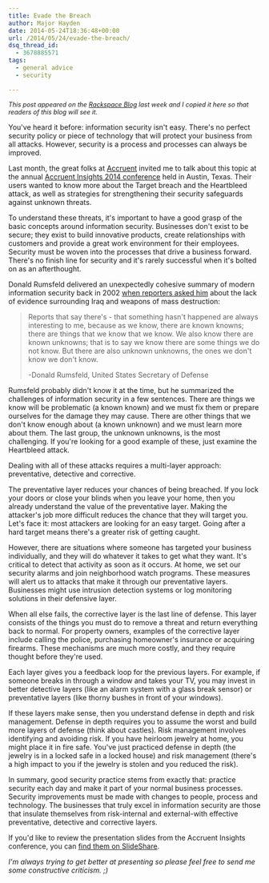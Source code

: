 ```yaml
---
title: Evade the Breach
author: Major Hayden
date: 2014-05-24T18:36:48+00:00
url: /2014/05/24/evade-the-breach/
dsq_thread_id:
  - 3678885571
tags:
  - general advice
  - security

---
```

<em style="font-size: 90%">This post appeared on the <a href="https://www.rackspace.com/blog/evade-the-breach/">Rackspace Blog</a> last week and I copied it here so that readers of this blog will see it.</em>

You've heard it before: information security isn't easy. There's no perfect security policy or piece of technology that will protect your business from all attacks. However, security is a process and processes can always be improved.

Last month, the great folks at [Accruent][1] invited me to talk about this topic at the annual [Accruent Insights 2014 conference][2] held in Austin, Texas. Their users wanted to know more about the Target breach and the Heartbleed attack, as well as strategies for strengthening their security safeguards against unknown threats.

To understand these threats, it's important to have a good grasp of the basic concepts around information security. Businesses don't exist to be secure; they exist to build innovative products, create relationships with customers and provide a great work environment for their employees. Security must be woven into the processes that drive a business forward. There's no finish line for security and it's rarely successful when it's bolted on as an afterthought.

Donald Rumsfeld delivered an unexpectedly cohesive summary of modern information security back in 2002 [when reporters asked him][3] about the lack of evidence surrounding Iraq and weapons of mass destruction:

> Reports that say there's - that something hasn't happened are always interesting to me, because as we know, there are known knowns; there are things that we know that we know. We also know there are known unknowns; that is to say we know there are some things we do not know. But there are also unknown unknowns, the ones we don't know we don't know.
>
> -Donald Rumsfeld, United States Secretary of Defense

Rumsfeld probably didn't know it at the time, but he summarized the challenges of information security in a few sentences. There are things we know will be problematic (a known known) and we must fix them or prepare ourselves for the damage they may cause. There are other things that we don't know enough about (a known unknown) and we must learn more about them. The last group, the unknown unknowns, is the most challenging. If you're looking for a good example of these, just examine the Heartbleed attack.

Dealing with all of these attacks requires a multi-layer approach: preventative, detective and corrective.

The preventative layer reduces your chances of being breached. If you lock your doors or close your blinds when you leave your home, then you already understand the value of the preventative layer. Making the attacker's job more difficult reduces the chance that they will target you. Let's face it: most attackers are looking for an easy target. Going after a hard target means there's a greater risk of getting caught.

However, there are situations where someone has targeted your business individually, and they will do whatever it takes to get what they want. It's critical to detect that activity as soon as it occurs. At home, we set our security alarms and join neighborhood watch programs. These measures will alert us to attacks that make it through our preventative layers. Businesses might use intrusion detection systems or log monitoring solutions in their defensive layer.

When all else fails, the corrective layer is the last line of defense. This layer consists of the things you must do to remove a threat and return everything back to normal. For property owners, examples of the corrective layer include calling the police, purchasing homeowner's insurance or acquiring firearms. These mechanisms are much more costly, and they require thought before they're used.

Each layer gives you a feedback loop for the previous layers. For example, if someone breaks in through a window and takes your TV, you may invest in better detective layers (like an alarm system with a glass break sensor) or preventative layers (like thorny bushes in front of your windows).

If these layers make sense, then you understand defense in depth and risk management. Defense in depth requires you to assume the worst and build more layers of defense (think about castles). Risk management involves identifying and avoiding risk. If you have heirloom jewelry at home, you might place it in fire safe. You've just practiced defense in depth (the jewelry is in a locked safe in a locked house) and risk management (there's a high impact to you if the jewelry is stolen and you reduced the risk).

In summary, good security practice stems from exactly that: practice security each day and make it part of your normal business processes. Security improvements must be made with changes to people, process and technology. The businesses that truly excel in information security are those that insulate themselves from risk-internal and external-with effective preventative, detective and corrective layers.

If you'd like to review the presentation slides from the Accruent Insights conference, you can [find them on SlideShare][5].

_I'm always trying to get better at presenting so please feel free to send me some constructive criticism. ;)_

 [1]: http://www.accruent.com/
 [2]: http://www.accruent.com/conference/insights
 [3]: https://en.wikipedia.org/wiki/There_are_known_knowns
 [5]: http://www.slideshare.net/MajorHayden/accruent-insights-2014-20140428-v8-final
